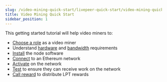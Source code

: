 ```yaml
---
slug: /video-mining-quick-start/livepeer-quick-start/video-mining-quick-start 
title: Video Mining Quick Start
sidebar_position: 1
---
```


This getting started tutorial will help video miners to:

- [Choose a role](/video-miner/getting-started/choosing-a-role) as a video
  miner
- Understand [hardware](/video-mining-references/reference-information/hardware) and
  [bandwidth](/video-mining-references/reference-information/bandwidth) requirements
- [Install](/installation/install-livepeer/overview) the node software
- [Connect](/installation/connect-to-ethereum) to an Ethereum network
- [Activate](/video-miners/getting-started/activation) on the network
- [Test](/video-miners/getting-started/testing/test) to ensure they can receive
  work on the network
- [Call reward](/video-miners/getting-started/calling-reward) to distribute
  LPT rewards

